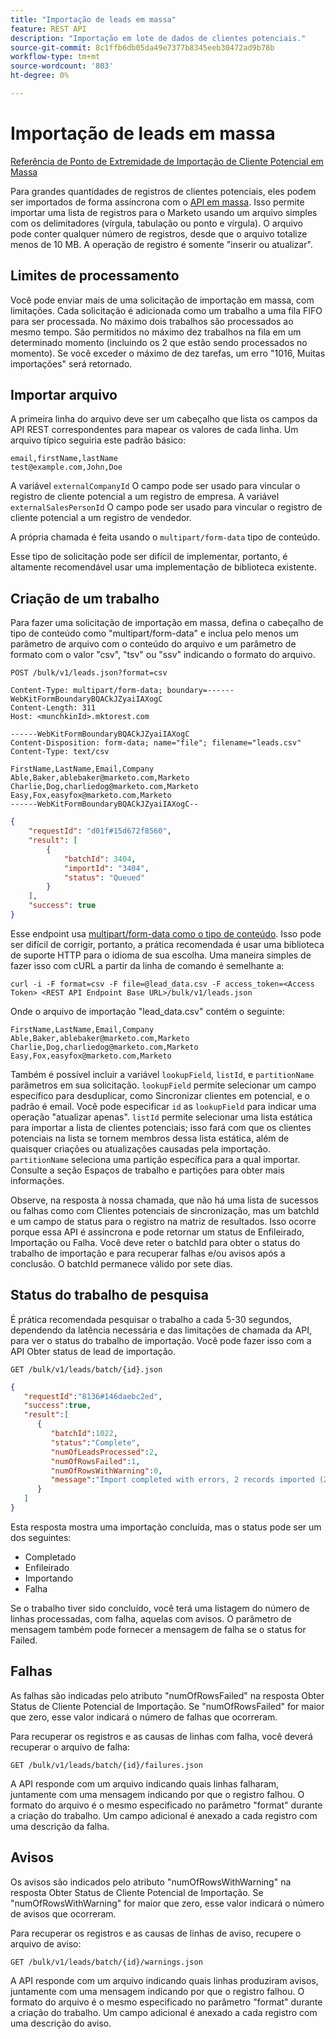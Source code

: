 ```yaml
---
title: "Importação de leads em massa"
feature: REST API
description: "Importação em lote de dados de clientes potenciais."
source-git-commit: 8c1ffb6db05da49e7377b8345eeb30472ad9b78b
workflow-type: tm+mt
source-wordcount: '803'
ht-degree: 0%

---
```



# Importação de leads em massa

[Referência de Ponto de Extremidade de Importação de Cliente Potencial em Massa](https://developer.adobe.com/marketo-apis/api/mapi/#tag/Bulk-Import-Leads)

Para grandes quantidades de registros de clientes potenciais, eles podem ser importados de forma assíncrona com o [API em massa](https://developer.adobe.com/marketo-apis/api/mapi/#tag/Bulk-Import-Leads/operation/importLeadUsingPOST). Isso permite importar uma lista de registros para o Marketo usando um arquivo simples com os delimitadores (vírgula, tabulação ou ponto e vírgula). O arquivo pode conter qualquer número de registros, desde que o arquivo totalize menos de 10 MB. A operação de registro é somente &quot;inserir ou atualizar&quot;.

## Limites de processamento

Você pode enviar mais de uma solicitação de importação em massa, com limitações. Cada solicitação é adicionada como um trabalho a uma fila FIFO para ser processada. No máximo dois trabalhos são processados ao mesmo tempo. São permitidos no máximo dez trabalhos na fila em um determinado momento (incluindo os 2 que estão sendo processados no momento). Se você exceder o máximo de dez tarefas, um erro &quot;1016, Muitas importações&quot; será retornado.

## Importar arquivo

A primeira linha do arquivo deve ser um cabeçalho que lista os campos da API REST correspondentes para mapear os valores de cada linha. Um arquivo típico seguiria este padrão básico:

```
email,firstName,lastName
test@example.com,John,Doe
```

A variável `externalCompanyId` O campo pode ser usado para vincular o registro de cliente potencial a um registro de empresa. A variável `externalSalesPersonId` O campo pode ser usado para vincular o registro de cliente potencial a um registro de vendedor.

A própria chamada é feita usando o `multipart/form-data` tipo de conteúdo.

Esse tipo de solicitação pode ser difícil de implementar, portanto, é altamente recomendável usar uma implementação de biblioteca existente.

## Criação de um trabalho

Para fazer uma solicitação de importação em massa, defina o cabeçalho de tipo de conteúdo como &quot;multipart/form-data&quot; e inclua pelo menos um parâmetro de arquivo com o conteúdo do arquivo e um parâmetro de formato com o valor &quot;csv&quot;, &quot;tsv&quot; ou &quot;ssv&quot; indicando o formato do arquivo.

```
POST /bulk/v1/leads.json?format=csv
```

```
Content-Type: multipart/form-data; boundary=------WebKitFormBoundaryBQACkJZyaiIAXogC
Content-Length: 311
Host: <munchkinId>.mktorest.com
```

```
------WebKitFormBoundaryBQACkJZyaiIAXogC
Content-Disposition: form-data; name="file"; filename="leads.csv"
Content-Type: text/csv

FirstName,LastName,Email,Company
Able,Baker,ablebaker@marketo.com,Marketo
Charlie,Dog,charliedog@marketo.com,Marketo
Easy,Fox,easyfox@marketo.com,Marketo
------WebKitFormBoundaryBQACkJZyaiIAXogC--
```

```json
{
    "requestId": "d01f#15d672f8560",
    "result": [
        {
            "batchId": 3404,
            "importId": "3404",
            "status": "Queued"
        }
    ],
    "success": true
}
```

Esse endpoint usa [multipart/form-data como o tipo de conteúdo](https://www.w3.org/Protocols/rfc1341/7_2_Multipart.html). Isso pode ser difícil de corrigir, portanto, a prática recomendada é usar uma biblioteca de suporte HTTP para o idioma de sua escolha. Uma maneira simples de fazer isso com cURL a partir da linha de comando é semelhante a:

```
curl -i -F format=csv -F file=@lead_data.csv -F access_token=<Access Token> <REST API Endpoint Base URL>/bulk/v1/leads.json
```

Onde o arquivo de importação &quot;lead_data.csv&quot; contém o seguinte:

```
FirstName,LastName,Email,Company
Able,Baker,ablebaker@marketo.com,Marketo
Charlie,Dog,charliedog@marketo.com,Marketo
Easy,Fox,easyfox@marketo.com,Marketo
```

Também é possível incluir a variável `lookupField`, `listId`, e `partitionName` parâmetros em sua solicitação. `lookupField` permite selecionar um campo específico para desduplicar, como Sincronizar clientes em potencial, e o padrão é email. Você pode especificar `id` as `lookupField` para indicar uma operação &quot;atualizar apenas&quot;. `listId` permite selecionar uma lista estática para importar a lista de clientes potenciais; isso fará com que os clientes potenciais na lista se tornem membros dessa lista estática, além de quaisquer criações ou atualizações causadas pela importação. `partitionName` seleciona uma partição específica para a qual importar. Consulte a seção Espaços de trabalho e partições para obter mais informações.

Observe, na resposta à nossa chamada, que não há uma lista de sucessos ou falhas como com Clientes potenciais de sincronização, mas um batchId e um campo de status para o registro na matriz de resultados. Isso ocorre porque essa API é assíncrona e pode retornar um status de Enfileirado, Importação ou Falha. Você deve reter o batchId para obter o status do trabalho de importação e para recuperar falhas e/ou avisos após a conclusão. O batchId permanece válido por sete dias.

## Status do trabalho de pesquisa

É prática recomendada pesquisar o trabalho a cada 5-30 segundos, dependendo da latência necessária e das limitações de chamada da API, para ver o status do trabalho de importação. Você pode fazer isso com a API Obter status de lead de importação.

```
GET /bulk/v1/leads/batch/{id}.json
```

```json
{
   "requestId":"8136#146daebc2ed",
   "success":true,
   "result":[
      {
         "batchId":1022,
         "status":"Complete",
         "numOfLeadsProcessed":2,
         "numOfRowsFailed":1,
         "numOfRowsWithWarning":0,
         "message":"Import completed with errors, 2 records imported (2 members), 1 failed"
      }
   ]
}
```

Esta resposta mostra uma importação concluída, mas o status pode ser um dos seguintes:

- Completado
- Enfileirado
- Importando
- Falha

Se o trabalho tiver sido concluído, você terá uma listagem do número de linhas processadas, com falha, aquelas com avisos. O parâmetro de mensagem também pode fornecer a mensagem de falha se o status for Failed.

## Falhas

As falhas são indicadas pelo atributo &quot;numOfRowsFailed&quot; na resposta Obter Status de Cliente Potencial de Importação. Se &quot;numOfRowsFailed&quot; for maior que zero, esse valor indicará o número de falhas que ocorreram.

Para recuperar os registros e as causas de linhas com falha, você deverá recuperar o arquivo de falha:

```
GET /bulk/v1/leads/batch/{id}/failures.json
```

A API responde com um arquivo indicando quais linhas falharam, juntamente com uma mensagem indicando por que o registro falhou. O formato do arquivo é o mesmo especificado no parâmetro &quot;format&quot; durante a criação do trabalho. Um campo adicional é anexado a cada registro com uma descrição da falha.

## Avisos

Os avisos são indicados pelo atributo &quot;numOfRowsWithWarning&quot; na resposta Obter Status de Cliente Potencial de Importação. Se &quot;numOfRowsWithWarning&quot; for maior que zero, esse valor indicará o número de avisos que ocorreram.

Para recuperar os registros e as causas de linhas de aviso, recupere o arquivo de aviso:

```
GET /bulk/v1/leads/batch/{id}/warnings.json
```

A API responde com um arquivo indicando quais linhas produziram avisos, juntamente com uma mensagem indicando por que o registro falhou. O formato do arquivo é o mesmo especificado no parâmetro &quot;format&quot; durante a criação do trabalho. Um campo adicional é anexado a cada registro com uma descrição do aviso.
